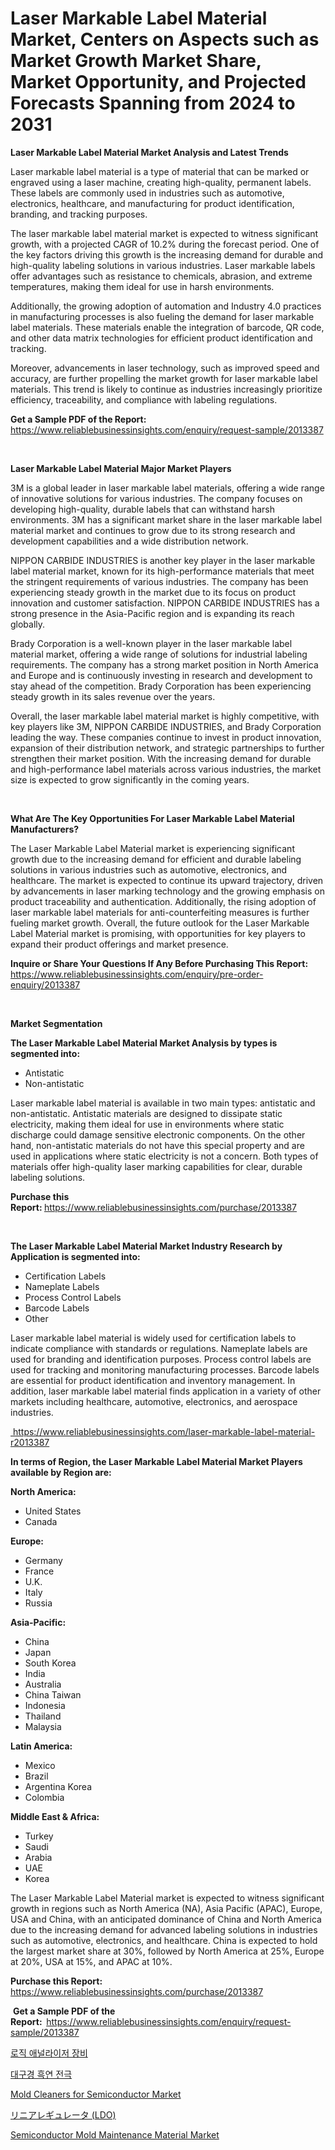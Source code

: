 <p><h1>Laser Markable Label Material Market, Centers on Aspects such as Market Growth Market Share, Market Opportunity, and Projected Forecasts Spanning from 2024 to 2031</h1></p><p><strong>Laser Markable Label Material Market Analysis and Latest Trends</strong></p>
<p><p>Laser markable label material is a type of material that can be marked or engraved using a laser machine, creating high-quality, permanent labels. These labels are commonly used in industries such as automotive, electronics, healthcare, and manufacturing for product identification, branding, and tracking purposes.</p><p>The laser markable label material market is expected to witness significant growth, with a projected CAGR of 10.2% during the forecast period. One of the key factors driving this growth is the increasing demand for durable and high-quality labeling solutions in various industries. Laser markable labels offer advantages such as resistance to chemicals, abrasion, and extreme temperatures, making them ideal for use in harsh environments.</p><p>Additionally, the growing adoption of automation and Industry 4.0 practices in manufacturing processes is also fueling the demand for laser markable label materials. These materials enable the integration of barcode, QR code, and other data matrix technologies for efficient product identification and tracking.</p><p>Moreover, advancements in laser technology, such as improved speed and accuracy, are further propelling the market growth for laser markable label materials. This trend is likely to continue as industries increasingly prioritize efficiency, traceability, and compliance with labeling regulations.</p></p>
<p><strong>Get a Sample PDF of the Report:&nbsp;</strong> <a href="https://www.reliablebusinessinsights.com/enquiry/request-sample/2013387">https://www.reliablebusinessinsights.com/enquiry/request-sample/2013387</a></p>
<p>&nbsp;</p>
<p><strong>Laser Markable Label Material Major Market Players</strong></p>
<p><p>3M is a global leader in laser markable label materials, offering a wide range of innovative solutions for various industries. The company focuses on developing high-quality, durable labels that can withstand harsh environments. 3M has a significant market share in the laser markable label material market and continues to grow due to its strong research and development capabilities and a wide distribution network.</p><p>NIPPON CARBIDE INDUSTRIES is another key player in the laser markable label material market, known for its high-performance materials that meet the stringent requirements of various industries. The company has been experiencing steady growth in the market due to its focus on product innovation and customer satisfaction. NIPPON CARBIDE INDUSTRIES has a strong presence in the Asia-Pacific region and is expanding its reach globally.</p><p>Brady Corporation is a well-known player in the laser markable label material market, offering a wide range of solutions for industrial labeling requirements. The company has a strong market position in North America and Europe and is continuously investing in research and development to stay ahead of the competition. Brady Corporation has been experiencing steady growth in its sales revenue over the years.</p><p>Overall, the laser markable label material market is highly competitive, with key players like 3M, NIPPON CARBIDE INDUSTRIES, and Brady Corporation leading the way. These companies continue to invest in product innovation, expansion of their distribution network, and strategic partnerships to further strengthen their market position. With the increasing demand for durable and high-performance label materials across various industries, the market size is expected to grow significantly in the coming years.</p></p>
<p>&nbsp;</p>
<p><strong>What Are The Key Opportunities For Laser Markable Label Material Manufacturers?</strong></p>
<p><p>The Laser Markable Label Material market is experiencing significant growth due to the increasing demand for efficient and durable labeling solutions in various industries such as automotive, electronics, and healthcare. The market is expected to continue its upward trajectory, driven by advancements in laser marking technology and the growing emphasis on product traceability and authentication. Additionally, the rising adoption of laser markable label materials for anti-counterfeiting measures is further fueling market growth. Overall, the future outlook for the Laser Markable Label Material market is promising, with opportunities for key players to expand their product offerings and market presence.</p></p>
<p><strong>Inquire or Share Your Questions If Any Before Purchasing This Report:</strong> <a href="https://www.reliablebusinessinsights.com/enquiry/pre-order-enquiry/2013387">https://www.reliablebusinessinsights.com/enquiry/pre-order-enquiry/2013387</a></p>
<p>&nbsp;</p>
<p><strong>Market Segmentation</strong></p>
<p><strong>The Laser Markable Label Material Market Analysis by types is segmented into:</strong></p>
<p><ul><li>Antistatic</li><li>Non-antistatic</li></ul></p>
<p><p>Laser markable label material is available in two main types: antistatic and non-antistatic. Antistatic materials are designed to dissipate static electricity, making them ideal for use in environments where static discharge could damage sensitive electronic components. On the other hand, non-antistatic materials do not have this special property and are used in applications where static electricity is not a concern. Both types of materials offer high-quality laser marking capabilities for clear, durable labeling solutions.</p></p>
<p><strong>Purchase this Report:&nbsp;</strong><a href="https://www.reliablebusinessinsights.com/purchase/2013387">https://www.reliablebusinessinsights.com/purchase/2013387</a></p>
<p>&nbsp;</p>
<p><strong>The Laser Markable Label Material Market Industry Research by Application is segmented into:</strong></p>
<p><ul><li>Certification Labels</li><li>Nameplate Labels</li><li>Process Control Labels</li><li>Barcode Labels</li><li>Other</li></ul></p>
<p><p>Laser markable label material is widely used for certification labels to indicate compliance with standards or regulations. Nameplate labels are used for branding and identification purposes. Process control labels are used for tracking and monitoring manufacturing processes. Barcode labels are essential for product identification and inventory management. In addition, laser markable label material finds application in a variety of other markets including healthcare, automotive, electronics, and aerospace industries.</p></p>
<p><a href="https://www.reliablebusinessinsights.com/laser-markable-label-material-r2013387">&nbsp;https://www.reliablebusinessinsights.com/laser-markable-label-material-r2013387</a></p>
<p><strong>In terms of Region, the Laser Markable Label Material Market Players available by Region are:</strong></p>
<p>
    <p> <strong> North America: </strong>
        <ul>
            <li>United States</li>
            <li>Canada</li>
        </ul>
        </p> 
    <p> <strong> Europe: </strong>
        <ul>
            <li>Germany</li>
            <li>France</li>
            <li>U.K.</li>
            <li>Italy</li>
            <li>Russia</li>
        </ul>
        </p> 
    <p> <strong> Asia-Pacific: </strong>
        <ul>
            <li>China</li>
            <li>Japan</li>
            <li>South Korea</li>
            <li>India</li>
            <li>Australia</li>
            <li>China Taiwan</li>
            <li>Indonesia</li>
            <li>Thailand</li>
            <li>Malaysia</li>
        </ul>
        </p> 
    <p> <strong> Latin America: </strong>
        <ul>
            <li>Mexico</li>
            <li>Brazil</li>
            <li>Argentina Korea</li>
            <li>Colombia</li>
        </ul>
        </p> 
    <p> <strong> Middle East & Africa: </strong>
        <ul>
            <li>Turkey</li>
            <li>Saudi</li>
            <li>Arabia</li>
            <li>UAE</li>
            <li>Korea</li>
        </ul>
    </p>
    </p>
<p><p>The Laser Markable Label Material market is expected to witness significant growth in regions such as North America (NA), Asia Pacific (APAC), Europe, USA and China, with an anticipated dominance of China and North America due to the increasing demand for advanced labeling solutions in industries such as automotive, electronics, and healthcare. China is expected to hold the largest market share at 30%, followed by North America at 25%, Europe at 20%, USA at 15%, and APAC at 10%.</p></p>
<p><strong>Purchase this Report: </strong><a href="https://www.reliablebusinessinsights.com/purchase/2013387">https://www.reliablebusinessinsights.com/purchase/2013387</a></p>
<p>&nbsp;<strong>Get a Sample PDF of the Report:&nbsp;&nbsp;</strong><a href="https://www.reliablebusinessinsights.com/enquiry/request-sample/2013387">https://www.reliablebusinessinsights.com/enquiry/request-sample/2013387</a></p>
<p><strong></strong></p>
<p><p><a href="https://github.com/puputanisa684/Market-Research-Report-List-1/blob/main/4892434145858.md">로직 애널라이저 장비</a></p><p><a href="https://github.com/naiemislamrayan2/Market-Research-Report-List-1/blob/main/8742532145857.md">대구경 흑연 전극</a></p><p><a href="https://github.com/kosella/Market-Research-Report-List-3/blob/main/mold-cleaners-for-semiconductor-market.md">Mold Cleaners for Semiconductor Market</a></p><p><a href="https://github.com/LuzHills1972/Market-Research-Report-List-1/blob/main/1543484139519.md">リニアレギュレータ (LDO)</a></p><p><a href="https://github.com/nathandecarvalho/Market-Research-Report-List-3/blob/main/semiconductor-mold-maintenance-material-market.md">Semiconductor Mold Maintenance Material Market</a></p></p>